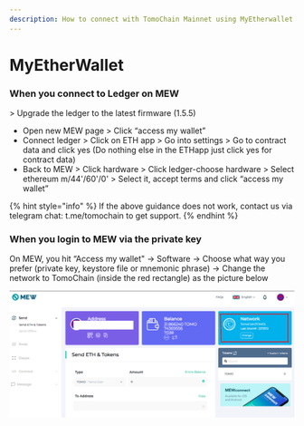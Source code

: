 ```yaml
---
description: How to connect with TomoChain Mainnet using MyEtherwallet
---
```


# MyEtherWallet

### **When you connect to Ledger on MEW** <a id="8a7e"></a>

&gt; Upgrade the ledger to the latest firmware \(1.5.5\)

* Open new MEW page &gt; Click “access my wallet”
* Connect ledger &gt; Click on ETH app &gt; Go into settings &gt; Go to contract data and click yes \(Do nothing else in the ETHapp just click yes for contract data\)
* Back to MEW &gt; Click hardware &gt; Click ledger-choose hardware &gt; Select ethereum m/44'/60'/0' &gt; Select it, accept terms and click “access my wallet”

{% hint style="info" %}
If the above guidance does not work, contact us via telegram chat: t.me/tomochain to get support.
{% endhint %}

### **When you login to MEW via the private key** <a id="33b8"></a>

On MEW, you hit “Access my wallet" -&gt; Software -&gt; Choose what way you prefer \(private key, keystore file or mnemonic phrase\) -&gt; Change the network to TomoChain \(inside the red rectangle\) as the picture below

![](../../.gitbook/assets/image%20%2817%29.png)


